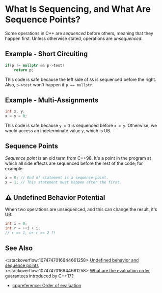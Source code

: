 # What Is Sequencing, and What Are Sequence Points?

Some operations in C++ are *sequenced* before others, meaning that they happen
first.
Unless otherwise stated, operations are *unsequenced*.

<!-- inline -->
## Example - Short Circuiting
```cpp
if(p != nullptr && p->test)
    return p;
```
This code is safe because the left side of `&&` is sequenced before the right.
Also, `p->test` won't happen if `p == nullptr`.

<!-- inline -->
## Example - Multi-Assignments
```cpp
int x, y;
x = y = 0;
```
This code is safe because `y = 3` is sequenced before `x = y`.
Otherwise, we would access an indeterminate value `y`, which is UB.

## Sequence Points
*Sequence point* is an old term from C++98.
It's a point in the program at which all side effects are sequenced before the
rest of the code; for example:
```cpp
x = 0; // End of statement is a sequence point.
x = 1; // This statement must happen after the first.
```

<!-- inline -->
## :warning: Undefined Behavior Potential
When two operations are unsequenced, and this can change the result, it's UB:
```cpp
int i = 0;
int r = ++i + i;
// r == 1, or r == 2 ?! 
```

<!-- inline -->
## See Also
<:stackoverflow:1074747016644661258>
[Undefined behavior and sequence points](https://stackoverflow.com/q/4176328/5740428)<br>
<:stackoverflow:1074747016644661258>
[What are the evaluation order guarantees introduced by C++17?](https://stackoverflow.com/q/38501587/5740428)
- [cppreference: Order of evaluation](https://en.cppreference.com/w/cpp/language/eval_order)
